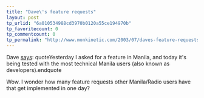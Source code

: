 ```yaml
---
title: "Dave\'s feature requests"
layout: post
tp_urlid: "6a010534988cd3970b0120a55ce194970b"
tp_favoritecount: 0
tp_commentcount: 0
tp_permalink: "http://www.monkinetic.com/2003/07/daves-feature-requests.html"
---
```

Dave <a href="http://scriptingnews.userland.com/2003/07/09#When:2:43:24AM">says</a>:
quoteYesterday I asked for a feature in Manila, and today it&#39;s being tested with the most technical Manila users (also known as developers).endquote

Wow. I wonder how many feature requests other Manila/Radio users have that get implemented in one day?
